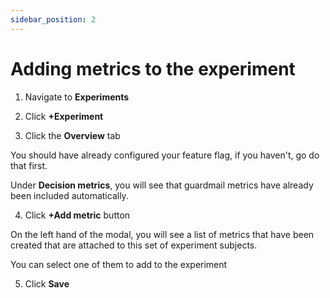 ```yaml
---
sidebar_position: 2
---
```


# Adding metrics to the experiment

1. Navigate to **Experiments**

2. Click **+Experiment**

3. Click the **Overview** tab

You should have already configured your feature flag, if you haven't, go do that first.

Under **Decision metrics**, you will see that guardmail metrics have already been included automatically.

4. Click **+Add metric** button

On the left hand of the modal, you will see a list of metrics that have been created that are attached to this set of experiment subjects.

You can select one of them to add to the experiment

5. Click **Save**
